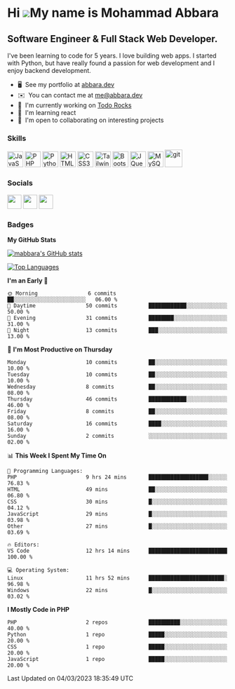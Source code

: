 Hi ![](https://user-images.githubusercontent.com/18350557/176309783-0785949b-9127-417c-8b55-ab5a4333674e.gif)My name is Mohammad Abbara
=======================================================================================================================================

Software Engineer & Full Stack Web Developer.
--------------------------------------------

I've been learning to code for 5 years. I love building web apps. I started with Python, but have really found a passion for web development and I enjoy backend development.

* 🖥️  See my portfolio at [abbara.dev](http://abbara.dev)
* ✉️  You can contact me at [me@abbara.dev](mailto:me@abbara.dev)
* 🚀  I'm currently working on [Todo Rocks](http://todo.rocks)
* 🧠  I'm learning react
* 🤝  I'm open to collaborating on interesting projects

### Skills

<p align="left">
<a href="https://developer.mozilla.org/en-US/docs/Web/JavaScript" target="_blank" rel="noreferrer"><img src="https://raw.githubusercontent.com/danielcranney/readme-generator/main/public/icons/skills/javascript-colored.svg" width="36" height="36" alt="JavaScript" /></a>
<a href="https://www.php.net/" target="_blank" rel="noreferrer"><img src="https://raw.githubusercontent.com/danielcranney/readme-generator/main/public/icons/skills/php-colored.svg" width="36" height="36" alt="PHP" /></a>
<a href="https://www.python.org/" target="_blank" rel="noreferrer"><img src="https://raw.githubusercontent.com/danielcranney/readme-generator/main/public/icons/skills/python-colored.svg" width="36" height="36" alt="Python" /></a>
<a href="https://developer.mozilla.org/en-US/docs/Glossary/HTML5" target="_blank" rel="noreferrer"><img src="https://raw.githubusercontent.com/danielcranney/readme-generator/main/public/icons/skills/html5-colored.svg" width="36" height="36" alt="HTML5" /></a>
<a href="https://www.w3.org/TR/CSS/#css" target="_blank" rel="noreferrer"><img src="https://raw.githubusercontent.com/danielcranney/readme-generator/main/public/icons/skills/css3-colored.svg" width="36" height="36" alt="CSS3" /></a>
<a href="https://tailwindcss.com/" target="_blank" rel="noreferrer"><img src="https://raw.githubusercontent.com/danielcranney/readme-generator/main/public/icons/skills/tailwindcss-colored.svg" width="36" height="36" alt="TailwindCSS" /></a>
<a href="https://getbootstrap.com/" target="_blank" rel="noreferrer"><img src="https://raw.githubusercontent.com/danielcranney/readme-generator/main/public/icons/skills/bootstrap-colored.svg" width="36" height="36" alt="Bootstrap" /></a>
<a href="https://jquery.com/" target="_blank" rel="noreferrer"><img src="https://raw.githubusercontent.com/danielcranney/readme-generator/main/public/icons/skills/jquery-colored.svg" width="36" height="36" alt="JQuery" /></a>
<a href="https://www.mysql.com/" target="_blank" rel="noreferrer"><img src="https://raw.githubusercontent.com/danielcranney/readme-generator/main/public/icons/skills/mysql-colored.svg" width="36" height="36" alt="MySQL" /></a>
<a href="https://git-scm.com/" target="_blank"> <img src="https://www.vectorlogo.zone/logos/git-scm/git-scm-icon.svg" alt="git" width="40" height="40"/> </a>
</p>


### Socials

<p align="left"> <a href="https://discord.com/users/MAbbara#0001" target="_blank" rel="noreferrer"><img src="https://raw.githubusercontent.com/danielcranney/readme-generator/main/public/icons/socials/discord.svg" width="32" height="32" /></a> <a href="https://www.github.com/mabbara" target="_blank" rel="noreferrer"><img src="https://raw.githubusercontent.com/danielcranney/readme-generator/main/public/icons/socials/github.svg" width="32" height="32" /></a> <a href="http://www.instagram.com/MA_Abbara" target="_blank" rel="noreferrer"><img src="https://raw.githubusercontent.com/danielcranney/readme-generator/main/public/icons/socials/instagram.svg" width="32" height="32" /></a></p>

### Badges

<b>My GitHub Stats</b>

<a href="http://www.github.com/mabbara"><img src="https://github-readme-stats.vercel.app/api?username=mabbara&show_icons=true&hide=&count_private=true&title_color=0891b2&text_color=ffffff&icon_color=0891b2&bg_color=1c1917&hide_border=true&show_icons=true" alt="mabbara's GitHub stats" /></a>

<a href="https://github.com/mabbara" align="left"><img src="https://github-readme-stats.vercel.app/api/top-langs/?username=mabbara&langs_count=10&title_color=0891b2&text_color=ffffff&icon_color=0891b2&bg_color=1c1917&hide_border=true&locale=en&custom_title=Top%20Languages" alt="Top Languages" /></a>


<!--START_SECTION:waka-->
**I'm an Early 🐤** 

```text
🌞 Morning                6 commits           ██░░░░░░░░░░░░░░░░░░░░░░░   06.00 % 
🌆 Daytime                50 commits          ████████████░░░░░░░░░░░░░   50.00 % 
🌃 Evening                31 commits          ████████░░░░░░░░░░░░░░░░░   31.00 % 
🌙 Night                  13 commits          ███░░░░░░░░░░░░░░░░░░░░░░   13.00 % 
```
📅 **I'm Most Productive on Thursday** 

```text
Monday                   10 commits          ██░░░░░░░░░░░░░░░░░░░░░░░   10.00 % 
Tuesday                  10 commits          ██░░░░░░░░░░░░░░░░░░░░░░░   10.00 % 
Wednesday                8 commits           ██░░░░░░░░░░░░░░░░░░░░░░░   08.00 % 
Thursday                 46 commits          ████████████░░░░░░░░░░░░░   46.00 % 
Friday                   8 commits           ██░░░░░░░░░░░░░░░░░░░░░░░   08.00 % 
Saturday                 16 commits          ████░░░░░░░░░░░░░░░░░░░░░   16.00 % 
Sunday                   2 commits           ░░░░░░░░░░░░░░░░░░░░░░░░░   02.00 % 
```


📊 **This Week I Spent My Time On** 

```text
💬 Programming Languages: 
PHP                      9 hrs 24 mins       ███████████████████░░░░░░   76.83 % 
HTML                     49 mins             ██░░░░░░░░░░░░░░░░░░░░░░░   06.80 % 
CSS                      30 mins             █░░░░░░░░░░░░░░░░░░░░░░░░   04.12 % 
JavaScript               29 mins             █░░░░░░░░░░░░░░░░░░░░░░░░   03.98 % 
Other                    27 mins             █░░░░░░░░░░░░░░░░░░░░░░░░   03.69 % 

🔥 Editors: 
VS Code                  12 hrs 14 mins      █████████████████████████   100.00 % 

💻 Operating System: 
Linux                    11 hrs 52 mins      ████████████████████████░   96.98 % 
Windows                  22 mins             █░░░░░░░░░░░░░░░░░░░░░░░░   03.02 % 
```

**I Mostly Code in PHP** 

```text
PHP                      2 repos             ██████████░░░░░░░░░░░░░░░   40.00 % 
Python                   1 repo              █████░░░░░░░░░░░░░░░░░░░░   20.00 % 
CSS                      1 repo              █████░░░░░░░░░░░░░░░░░░░░   20.00 % 
JavaScript               1 repo              █████░░░░░░░░░░░░░░░░░░░░   20.00 % 
```




 Last Updated on 04/03/2023 18:35:49 UTC
<!--END_SECTION:waka-->